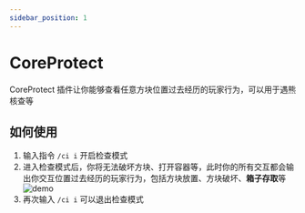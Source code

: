 ```yaml
---
sidebar_position: 1
---
```


# CoreProtect

CoreProtect 插件让你能够查看任意方块位置过去经历的玩家行为，可以用于遇熊核查等

## 如何使用

1. 输入指令 `/ci i` 开启检查模式
2. 进入检查模式后，你将无法破坏方块、打开容器等，此时你的所有交互都会输出你交互位置过去经历的玩家行为，包括方块放置、方块破坏、**箱子存取**等
![demo](/img/CoreProtection-demo1.png)
3. 再次输入 `/ci i` 可以退出检查模式